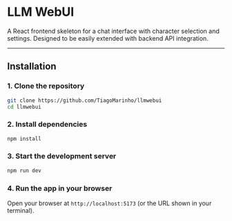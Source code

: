 # LLM WebUI

A React frontend skeleton for a chat interface with character selection and settings. Designed to be easily extended with backend API integration.

---

## **Installation**

### 1. Clone the repository

```bash
git clone https://github.com/TiagoMarinho/llmwebui
cd llmwebui
```

### 2. Install dependencies

```bash
npm install
```

### 3. Start the development server

```bash
npm run dev
```

### 4. Run the app in your browser

Open your browser at `http://localhost:5173` (or the URL shown in your terminal).